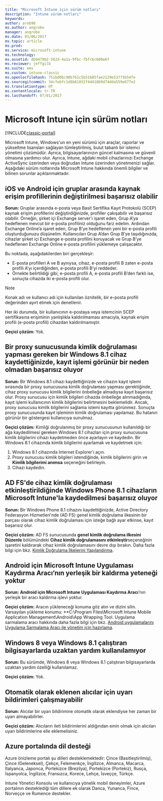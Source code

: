 ```yaml
---
title: "Microsoft Intune için sürüm notları"
description: "Intune sürüm notları"
keywords: 
author: arob98
ms.author: angrobe
manager: angrobe
ms.date: 03/06/2017
ms.topic: article
ms.prod: 
ms.service: microsoft-intune
ms.technology: 
ms.assetid: db9479b2-582d-4a1a-9fbc-fbfc6c680e6f
ms.reviewer: jeffgilb
ms.suite: ems
ms.custom: intune-classic
ms.openlocfilehash: 751bd0bc90b762c5b51b85fae2129e53773b54fe
ms.sourcegitcommit: 34cfebfc1d8b81032f4d41869d74dda559e677e2
ms.translationtype: HT
ms.contentlocale: tr-TR
ms.lasthandoff: 07/01/2017
---
```

# <a name="release-notes-for-microsoft-intune"></a>Microsoft Intune için sürüm notları

[!INCLUDE[classic-portal](../includes/classic-portal.md)]

Microsoft Intune, Windows'un en yeni sürümü için araçlar, raporlar ve yükseltme lisansları sağlayan tümleştirilmiş, bulut tabanlı bir istemci yönetimi çözümüdür. Ayrıca, bilgisayarlarınızın güncel kalmasına ve güvenli olmasına yardımcı olur. Ayrıca, Intune, ağdaki mobil cihazlarınızı Exchange ActiveSync üzerinden veya doğrudan Intune üzerinden yönetmenizi sağlar. Aşağıdaki sürüm notlarında Microsoft Intune hakkında önemli bilgiler ve bilinen sorunlar açıklanmaktadır.

<!-- 3-6-17: customer asked if this is still current; Stacie asked Chris Baldwin about it. Chris said it's a Samsung issue, but that he hasn't heard any reports about it for months, so he suggested that I share that with the customer and remove this item from the release notes. I'm only going to comment it out in case it resurfaces.
## Android users can’t send email when conditional access for Exchange Online is implemented

**Issue:** Users running Samsung Android 5.1.1 and later on their devices can't send email when conditional access for Exchange Online has been set up. Samsung acknowledges that the issue is in its built-in email client in Android 5.1.1 and later, and is investigating a fix.

**Workaround 1:** Advise users to use the Outlook app for Android.

**Workaround 2:** To let affected users send email, you can follow these steps:

1. Put each affected user in a security group in the “exempted groups” section of the conditional access policy for Exchange Online.
2. Let the user temporarily sync email on the built-in email client.
3. Remove the affected user from the exempted group, and confirm that the user can now send email.

Microsoft will continue to work closely with Samsung on a fix or additional workarounds.
-->


## <a name="changing-resource-access-profiles-between-groups-for-ios-and-android-might-fail"></a>iOS ve Android için gruplar arasında kaynak erişim profillerinin değiştirilmesi başarısız olabilir
**Sorun:** Gruplar arasında e-posta veya Basit Sertifika Kayıt Protokolü (SCEP) kaynak erişim profillerini değiştirdiğinizde, profiller çakışabilir ve başarısız olabilir. Örneğin, şirket içi Exchange server’ı işaret eden, Grup A’ya hedeflenen mevcut bir e-posta profiliniz olduğunu farz edelim. Ardından Exchange Online’a işaret eden, Grup B’ye hedeflenen yeni bir e-posta profili oluşturduğunuzu düşünelim. Kullanıcıları Grup A’dan Grup B’ye taşıdığınızda, cihazlar şirket içi Exchange e-posta profilini koruyacak ve Grup B’ye hedeflenen Exchange Online e-posta profilini yüklemeye çalışacaktır.

Bu noktada, aşağıdakilerden biri gerçekleşir: 
* E-posta profilleri A ve B aynıysa, cihaz, e-posta profili B zaten e-posta profili A’yı içerdiğinden, e-posta profili B’yi reddeder.
* Örnekte belirtildiği gibi, e-posta profili A, e-posta profili B’den farklı ise, sonuçta cihazda iki e-posta profili olur.

> [!NOTE]
> Konak adı ve kullanıcı adı için kullanılan öznitelik, bir e-posta profili değerinden ayırt etmek için denetlenir.

Her iki durumda, bir kullanıcının e-postaya veya istemcinin SCEP sertifikasına erişiminin yanlışlıkla kaldırılmaması amacıyla, kaynak erişim profili (e-posta profili) cihazdan kaldırılmamıştır.

**Geçici çözüm:** Yok.

## <a name="when-you-enroll-a-windows-81-device-that-must-authenticate-to-a-proxy-server-the-enrollment-process-fails-with-no-visible-cause"></a>Bir proxy sunucusunda kimlik doğrulaması yapması gereken bir Windows 8.1 cihaz kaydettiğinizde, kayıt işlemi görünür bir neden olmadan başarısız oluyor
**Sorun:** Bir Windows 8.1 cihazı kaydettiğinizde ve cihazın kayıt işlemi sırasında bir proxy sunucusuna kimlik doğrulaması yapması gerektiğinde, cihaz proxy sunucusu kimlik bilgilerini önbelleğe almadıysa kayıt başarısız olur. Proxy sunucusu için kimlik bilgileri cihazda önbelleğe alınmadığında, kayıt işlemi kullanıcının kimlik bilgilerini belirtmesini beklemelidir. Ancak, proxy sunucusu kimlik bilgilerini sağlama istemi kayıtta görünmez. Sonuçta proxy sunucusunda kayıt işleminin kimlik doğrulaması yapılamaz. Bu hatanın görünür bir göstergesi kullanıcıya sunulmaz.

**Geçici çözüm:** Kimliği doğrulanmış bir proxy sunucusunun kullanıldığı bir ağa kaydedilmesi gereken Windows 8.1 cihazları için proxy sunucusuna kimlik bilgilerini cihazı kaydetmeden önce ayarlayın ve kaydedin. Bir Windows 8.1 cihazında kimlik bilgilerini ayarlamak ve kaydetmek için:

1.  Windows 8.1 cihazında Internet Explorer’ı açın.
2.  Proxy sunucusu kimlik bilgileri istendiğinde, kimlik bilgilerini girin ve **Kimlik bilgilerimi anımsa** seçeneğini belirleyin.
3.  Cihazı kaydedin.

## <a name="windows-phone-81-devices-fail-to-enroll-with-microsoft-intune-when-device-authentication-is-enabled-in-ad-fs"></a>AD FS'de cihaz kimlik doğrulaması etkinleştirildiğinde Windows Phone 8.1 cihazların Microsoft Intune'la kaydedilmesi başarısız oluyor
**Sorun:** Bir Windows Phone 8.1 cihazını kaydettiğinizde, Active Directory Federasyon Hizmetleri'nde (AD FS) genel kimlik doğrulama ilkesinin bir parçası olarak cihaz kimlik doğrulaması için isteğe bağlı ayar etkinse, kayıt başarısız olur.

**Geçici çözüm:** AD FS sunucusunda **genel kimlik doğrulama ilkesini Düzenle** bölümündeki **Cihaz kimlik doğrulamasını etkinleştir**seçeneğinin işaretini kaldırarak cihaz kimlik doğrulamasını devre dışı bırakın. Daha fazla bilgi için bkz. [Kimlik Doğrulama İlkelerini Yapılandırma](http://technet.microsoft.com/library/dn486781.aspx).


## <a name="microsoft-intune-app-wrapping-tool-for-android-has-no-built-in-uninstall-capability"></a>Android için Microsoft Intune Uygulaması Kaydırma Aracı’nın yerleşik bir kaldırma yeteneği yoktur
**Sorun:** **Android için Microsoft Intune Uygulaması Kaydırma Aracı**’nın yerleşik bir aracı kaldırma işlevi yoktur.

**Geçici çözüm:** Aracın yükleneceği konuma göz atın ve dizini silin. Varsayılan yükleme konumu: **C:\Program Files\Microsoft Intune Mobile Application Management\Android\App Wrapping Tool. Uygulama sarmalama aracı hakkında daha fazla bilgi için bkz. [Android uygulamalarını Uygulama Sarmalama Aracı ile yönetim için hazırlama](/intune/app-wrapper-prepare-android).

## <a name="remote-assistance-is-not-available-on-computers-that-run-windows-8-or-windows-81"></a>Windows 8 veya Windows 8.1 çalıştıran bilgisayarlarda uzaktan yardım kullanılamıyor
**Sorun:** Bu sürümde, Windows 8 veya Windows 8.1 çalıştıran bilgisayarlarda uzaktan yardım özelliği kullanılamaz.

**Geçici çözüm:** Yok.

## <a name="alert-notifications-for-recipients-that-are-automatically-added-might-not-work"></a>Otomatik olarak eklenen alıcılar için uyarı bildirimleri çalışmayabilir
**Sorun:** Alıcılar bir uyarı bildirimine otomatik olarak eklendiyse her zaman bir uyarı almayabilirler.

**Geçici çözüm:** Alıcıların ileti bildirimlerini aldığından emin olmak için alıcıları uyarı bildirimlerine elle eklemelisiniz.

## <a name="language-support-in-the-azure-portal"></a>Azure portalında dil desteği
Azure önizleme portalı şu dilleri desteklemektedir: Çince (Basitleştirilmiş), Çince (Geleneksel), Çekçe, Felemenkçe, İngilizce, Almanca, Macarca, İtalyanca, Japonca, Portekizce (Brezilya), Portekizce (Portekiz), Rusça, İspanyolca, İngilizce, Fransızca, Korece, Lehçe, İsveççe, Türkçe.

Intune Yönetici Konsolu ve kullanıcıya yönelik mobil deneyimler, Azure portalının desteklediği tüm dillere ek olarak Danca, Yunanca, Fince, Norveççe ve Rumence destekler.
